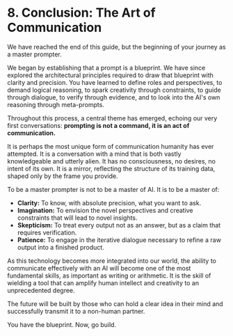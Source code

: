 # 8. Conclusion: The Art of Communication

We have reached the end of this guide, but the beginning of your journey as a master prompter.

We began by establishing that a prompt is a blueprint. We have since explored the architectural principles required to draw that blueprint with clarity and precision. You have learned to define roles and perspectives, to demand logical reasoning, to spark creativity through constraints, to guide through dialogue, to verify through evidence, and to look into the AI's own reasoning through meta-prompts.

Throughout this process, a central theme has emerged, echoing our very first conversations: **prompting is not a command, it is an act of communication.**

It is perhaps the most unique form of communication humanity has ever attempted. It is a conversation with a mind that is both vastly knowledgeable and utterly alien. It has no consciousness, no desires, no intent of its own. It is a mirror, reflecting the structure of its training data, shaped only by the frame you provide.

To be a master prompter is not to be a master of AI. It is to be a master of:

*   **Clarity:** To know, with absolute precision, what you want to ask.
*   **Imagination:** To envision the novel perspectives and creative constraints that will lead to novel insights.
*   **Skepticism:** To treat every output not as an answer, but as a claim that requires verification.
*   **Patience:** To engage in the iterative dialogue necessary to refine a raw output into a finished product.

As this technology becomes more integrated into our world, the ability to communicate effectively with an AI will become one of the most fundamental skills, as important as writing or arithmetic. It is the skill of wielding a tool that can amplify human intellect and creativity to an unprecedented degree.

The future will be built by those who can hold a clear idea in their mind and successfully transmit it to a non-human partner.

You have the blueprint. Now, go build.
